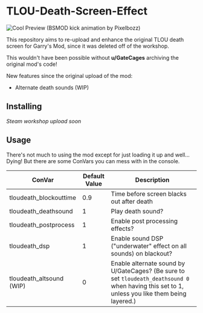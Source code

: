 # TLOU-Death-Screen-Effect
![Cool Preview (BSMOD kick animation by Pixelbozz)](https://github.com/CT-Studios-UT/TLOU-Death-Screen-Effect/blob/main/workshopassets/widescreenpreview.gif)

This repository aims to re-upload and enhance the original TLOU death screen for Garry's Mod, since it was deleted off of the workshop.

This wouldn't have been possible without **u/GateCages** archiving the original mod's code!

New features since the original upload of the mod:

- Alternate death sounds (WIP)

## Installing

*Steam workshop upload soon*

## Usage

There's not much to using the mod except for just loading it up and well... Dying!  But there are some ConVars you can mess with in the console.

| ConVar | Default Value | Description |
| --- | --- | --- |
| tloudeath_blockouttime | 0.9 | Time before screen blacks out after death |
| tloudeath_deathsound | 1 | Play death sound? |
| tloudeath_postprocess | 1 | Enable post processing effects? |
| tloudeath_dsp | 1 | Enable sound DSP ("underwater" effect on all sounds) on blackout? |
| tloudeath_altsound (WIP) | 0 | Enable alternate sound by U/GateCages? (Be sure to set `tloudeath_deathsound 0` when having this set to 1, unless you like them being layered.) |